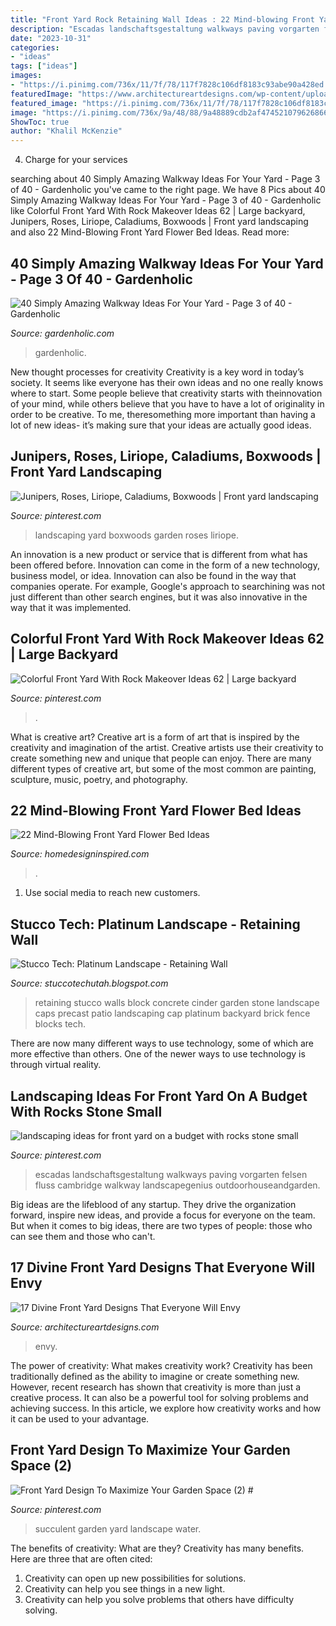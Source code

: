 ```yaml
---
title: "Front Yard Rock Retaining Wall Ideas : 22 Mind-blowing Front Yard Flower Bed Ideas"
description: "Escadas landschaftsgestaltung walkways paving vorgarten felsen fluss cambridge walkway landscapegenius outdoorhouseandgarden"
date: "2023-10-31"
categories:
- "ideas"
tags: ["ideas"]
images:
- "https://i.pinimg.com/736x/11/7f/78/117f7828c106df8183c93abe90a428ed.jpg"
featuredImage: "https://www.architectureartdesigns.com/wp-content/uploads/2016/05/14-71-768x576.jpg"
featured_image: "https://i.pinimg.com/736x/11/7f/78/117f7828c106df8183c93abe90a428ed.jpg"
image: "https://i.pinimg.com/736x/9a/48/88/9a48889cdb2af4745210796268669638.jpg"
ShowToc: true
author: "Khalil McKenzie"
---
```



4. Charge for your services 

	

		
searching about 40 Simply Amazing Walkway Ideas For Your Yard - Page 3 of 40 - Gardenholic you've came to the right page. We have 8 Pics about 40 Simply Amazing Walkway Ideas For Your Yard - Page 3 of 40 - Gardenholic like Colorful Front Yard With Rock Makeover Ideas 62 | Large backyard, Junipers, Roses, Liriope, Caladiums, Boxwoods | Front yard landscaping and also 22 Mind-Blowing Front Yard Flower Bed Ideas. Read more:
		
    
## 40 Simply Amazing Walkway Ideas For Your Yard - Page 3 Of 40 - Gardenholic

<img loading=lazy src="https://gardenholic.com/wp-content/uploads/2019/04/Walkway-3.jpg" onerror="this.onerror=null;this.src='https://tse1.mm.bing.net/th?id=OIP.gVZ8HXtArzbi58IfDvfErwHaJ3&amp;pid=15.1';" alt="40 Simply Amazing Walkway Ideas For Your Yard - Page 3 of 40 - Gardenholic">

_Source: gardenholic.com_

>gardenholic. 

	

New thought processes for creativity
Creativity is a key word in today’s society. It seems like everyone has their own ideas and no one really knows where to start. Some people believe that creativity starts with theinnovation of your mind, while others believe that you have to have a lot of originality in order to be creative. To me, theresomething more important than having a lot of new ideas- it’s making sure that your ideas are actually good ideas.

    
## Junipers, Roses, Liriope, Caladiums, Boxwoods | Front Yard Landscaping

<img loading=lazy src="https://i.pinimg.com/736x/0a/31/e8/0a31e8c3d69ac59eb24d36c1fa330a3a.jpg" onerror="this.onerror=null;this.src='https://tse2.mm.bing.net/th?id=OIP.uMNWrwSbJ7Kp-xXZyLGYsgHaJ4&amp;pid=15.1';" alt="Junipers, Roses, Liriope, Caladiums, Boxwoods | Front yard landscaping">

_Source: pinterest.com_

>landscaping yard boxwoods garden roses liriope. 

	

An innovation is a new product or service that is different from what has been offered before. Innovation can come in the form of a new technology, business model, or idea. Innovation can also be found in the way that companies operate. For example, Google's approach to searchining was not just different than other search engines, but it was also innovative in the way that it was implemented.

    
## Colorful Front Yard With Rock Makeover Ideas 62 | Large Backyard

<img loading=lazy src="https://i.pinimg.com/736x/11/7f/78/117f7828c106df8183c93abe90a428ed.jpg" onerror="this.onerror=null;this.src='https://tse3.mm.bing.net/th?id=OIP._clm6cVrU5Ue9jisH7-XwQHaJ3&amp;pid=15.1';" alt="Colorful Front Yard With Rock Makeover Ideas 62 | Large backyard">

_Source: pinterest.com_

>. 

	

What is creative art?
Creative art is a form of art that is inspired by the creativity and imagination of the artist. Creative artists use their creativity to create something new and unique that people can enjoy. There are many different types of creative art, but some of the most common are painting, sculpture, music, poetry, and photography.

    
## 22 Mind-Blowing Front Yard Flower Bed Ideas

<img loading=lazy src="https://www.homedesigninspired.com/wp-content/uploads/2020/06/front-house-flower-bed-ideas-15.jpg" onerror="this.onerror=null;this.src='https://tse4.mm.bing.net/th?id=OIP.mC8YHkeRJfbOmriqpkC9vgHaJ3&amp;pid=15.1';" alt="22 Mind-Blowing Front Yard Flower Bed Ideas">

_Source: homedesigninspired.com_

>. 

	

1. Use social media to reach new customers.

    
## Stucco Tech: Platinum Landscape - Retaining Wall

<img loading=lazy src="http://4.bp.blogspot.com/-uPnPHCI867U/TgK2SLznKjI/AAAAAAAAAyc/fKw52y7j06E/w1200-h630-p-k-no-nu/Platinum%2BTuscan%2B5.jpg" onerror="this.onerror=null;this.src='https://tse2.mm.bing.net/th?id=OIP.X8b-IuoDR6TEsRbKvbglIQHaD4&amp;pid=15.1';" alt="Stucco Tech: Platinum Landscape - Retaining Wall">

_Source: stuccotechutah.blogspot.com_

>retaining stucco walls block concrete cinder garden stone landscape caps precast patio landscaping cap platinum backyard brick fence blocks tech. 

	

There are now many different ways to use technology, some of which are more effective than others. One of the newer ways to use technology is through virtual reality.

    
## Landscaping Ideas For Front Yard On A Budget With Rocks Stone Small

<img loading=lazy src="https://i.pinimg.com/736x/fe/13/9c/fe139c5e4ec7589961681ac275ed1812.jpg" onerror="this.onerror=null;this.src='https://tse1.mm.bing.net/th?id=OIP.RslCC4cBHCgvZQkpx0KGQQHaND&amp;pid=15.1';" alt="landscaping ideas for front yard on a budget with rocks stone small">

_Source: pinterest.com_

>escadas landschaftsgestaltung walkways paving vorgarten felsen fluss cambridge walkway landscapegenius outdoorhouseandgarden. 

	

Big ideas are the lifeblood of any startup. They drive the organization forward, inspire new ideas, and provide a focus for everyone on the team. But when it comes to big ideas, there are two types of people: those who can see them and those who can't. 

    
## 17 Divine Front Yard Designs That Everyone Will Envy

<img loading=lazy src="https://www.architectureartdesigns.com/wp-content/uploads/2016/05/14-71-768x576.jpg" onerror="this.onerror=null;this.src='https://tse2.mm.bing.net/th?id=OIP.zK6jjvZuIwgtYOktO1rROAHaFj&amp;pid=15.1';" alt="17 Divine Front Yard Designs That Everyone Will Envy">

_Source: architectureartdesigns.com_

>envy. 

	

The power of creativity: What makes creativity work?
Creativity has been traditionally defined as the ability to imagine or create something new. However, recent research has shown that creativity is more than just a creative process. It can also be a powerful tool for solving problems and achieving success. In this article, we explore how creativity works and how it can be used to your advantage.

    
## Front Yard Design To Maximize Your Garden Space (2) #

<img loading=lazy src="https://i.pinimg.com/736x/9a/48/88/9a48889cdb2af4745210796268669638.jpg" onerror="this.onerror=null;this.src='https://tse2.mm.bing.net/th?id=OIP.WnluRSfBLT9Jj1xDx0MhzQHaNL&amp;pid=15.1';" alt="Front Yard Design To Maximize Your Garden Space (2) #">

_Source: pinterest.com_

>succulent garden yard landscape water. 

	

The benefits of creativity: What are they?
Creativity has many benefits. Here are three that are often cited: 
1) Creativity can open up new possibilities for solutions. 
2) Creativity can help you see things in a new light. 
3) Creativity can help you solve problems that others have difficulty solving.

